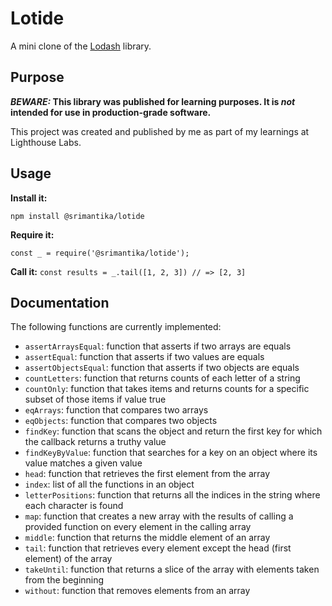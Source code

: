 # Lotide

A mini clone of the [Lodash](https://lodash.com) library.

## Purpose

**_BEWARE:_ This library was published for learning purposes. It is _not_ intended for use in production-grade software.**

This project was created and published by me as part of my learnings at Lighthouse Labs. 

## Usage

**Install it:**

`npm install @srimantika/lotide`

**Require it:**

`const _ = require('@srimantika/lotide');`

**Call it:**
`const results = _.tail([1, 2, 3]) // => [2, 3]`

## Documentation

The following functions are currently implemented:

* `assertArraysEqual`: function that asserts if two arrays are equals
* `assertEqual`: function that asserts if two values are equals
* `assertObjectsEqual`: function that asserts if two objects are equals
* `countLetters`: function that returns counts of each letter of a string
* `countOnly`: function that takes items and returns counts for a specific subset of those items if value true
* `eqArrays`: function that compares two arrays
* `eqObjects`: function that compares two objects
* `findKey`: function that scans the object and return the first key for which the callback returns a truthy value
* `findKeyByValue`: function that searches for a key on an object where its value matches a given value
* `head`: function that retrieves the first element from the array
* `index`: list of all the functions in an object
* `letterPositions`: function that returns all the indices in the string where each character is found
* `map`: function that creates a new array with the results of calling a provided function on every element in the calling array
* `middle`: function that returns the middle element of an array
* `tail`: function that retrieves every element except the head (first element) of the array
* `takeUntil`: function that returns a slice of the array with elements taken from the beginning
* `without`: function that removes elements from an array